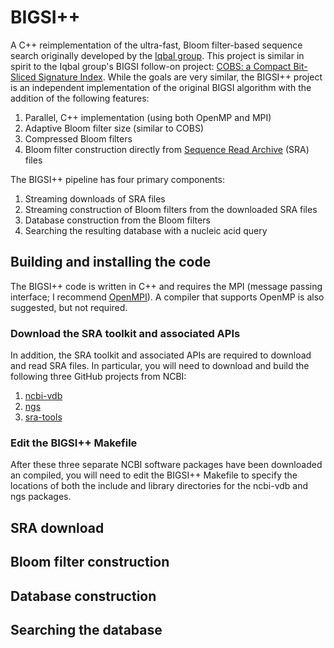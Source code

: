 # BIGSI++
A C++ reimplementation of the ultra-fast, Bloom filter-based sequence search originally developed by the [Iqbal group](https://www.nature.com/articles/s41587-018-0010-1). This project is similar in spirit to the Iqbal group's BIGSI follow-on project: [COBS: a Compact Bit-Sliced Signature Index](https://arxiv.org/abs/1905.09624). While the goals are very similar, the BIGSI++ project is an independent implementation of the original BIGSI algorithm with the addition of the following features:
1. Parallel, C++ implementation (using both OpenMP and MPI)
2. Adaptive Bloom filter size (similar to COBS)
3. Compressed Bloom filters
4. Bloom filter construction directly from [Sequence Read Archive](https://www.ncbi.nlm.nih.gov/sra) (SRA) files

The BIGSI++ pipeline has four primary components:
1. Streaming downloads of SRA files
2. Streaming construction of Bloom filters from the downloaded SRA files
3. Database construction from the Bloom filters
4. Searching the resulting database with a nucleic acid query

## Building and installing the code
The BIGSI++ code is written in C++ and requires the MPI (message passing interface; I recommend [OpenMPI](https://www.open-mpi.org/)). A compiler that supports OpenMP is also suggested, but not required.

### Download the SRA toolkit and associated APIs
In addition, the SRA toolkit and associated APIs are required to download and read SRA files. In particular, you will need to download and build the following three GitHub projects from NCBI:
1. [ncbi-vdb](https://github.com/ncbi/ncbi-vdb)
2. [ngs](https://github.com/ncbi/ngs)
3. [sra-tools](https://github.com/ncbi/sra-tools)

### Edit the BIGSI++ Makefile
After these three separate NCBI software packages have been downloaded an compiled, you will need to edit the BIGSI++ Makefile to specify the locations of both the include and library directories for the ncbi-vdb and ngs packages.

## SRA download

## Bloom filter construction

## Database construction

## Searching the database
